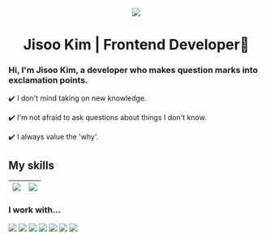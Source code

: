 <p align="center">
 <img src="https://github.com/zi9ooJJ/zi9ooJJ/assets/119485385/4ba101f7-86ef-489d-8136-cbbac8944aac">
</p>

<h1 align="center">
Jisoo Kim | Frontend Developer🚀
</h1>
<h3>Hi, I'm Jisoo Kim, a developer who makes question marks into exclamation points.</h3>
<p>✔️ I don't mind taking on new knowledge.</p>
<p>✔️ I'm not afraid to ask questions about things I don't know.</p>
<p>✔️ I always value the 'why'.</p>

## My skills
| <img align="center" src="https://github-readme-stats.vercel.app/api?username=zi9ooJJ&show_icons=true&include_all_commits=true&theme=shadow_green&hide_border=true"/> | <img align="center" src="https://github-readme-stats.vercel.app/api/top-langs/?username=zi9ooJJ&layout=compact&theme=shadow_green&hide_border=true&hide=jupyter%20notebook" /> |
| ------------- | ------------- |

### I work with...
<img src="https://img.shields.io/badge/html5-E34F26?style=flat-square&logo=html5&logoColor=white"> <img src="https://img.shields.io/badge/css3-1572B6?style=flat-square&logo=css3&logoColor=white"> <img src="https://img.shields.io/badge/scss-CC6699?style=flat-square&logo=sass&logoColor=white"> <img src="https://img.shields.io/badge/javascript-F7DF1E?style=flat-square&logo=javascript&logoColor=black"> <img src="https://img.shields.io/badge/typescript-3178C6?style=flat-square&logo=typescript&logoColor=white"> <img src="https://img.shields.io/badge/react-61DAFB?style=flat-square&logo=react&logoColor=black"> <img src="https://img.shields.io/badge/figma-F24E1E?style=flat-square&logo=figma&logoColor=white">
<br />
<br />

